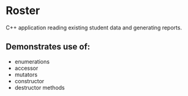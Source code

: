 # Roster
C++ application reading existing student data and generating reports. 
## Demonstrates use of:
* enumerations
* accessor
* mutators
* constructor
* destructor methods
